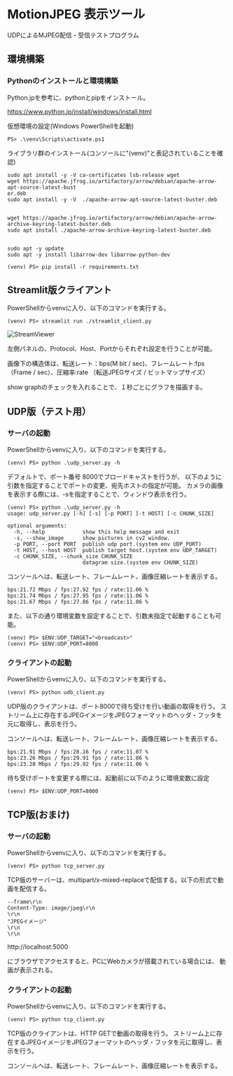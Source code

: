 # MotionJPEG 表示ツール

UDPによるMJPEG配信・受信テストプログラム

## 環境構築
### Pythonのインストールと環境構築

Python.jpを参考に、pythonとpipをインストール。

https://www.python.jp/install/windows/install.html

仮想環境の設定(Windows PowerShellを起動)
```
PS> .\venv\Scripts\activate.ps1
```

ライブラリ群のインストール(コンソールに"(venv)"と表記されていることを確認)
```
sudo apt install -y -V ca-certificates lsb-release wget
wget https://apache.jfrog.io/artifactory/arrow/debian/apache-arrow-apt-source-latest-bust
er.deb
sudo apt install -y -V  ./apache-arrow-apt-source-latest-buster.deb


wget https://apache.jfrog.io/artifactory/arrow/debian/apache-arrow-archive-keyring-latest-buster.deb
sudo apt install ./apache-arrow-archive-keyring-latest-buster.deb


sudo apt -y update
sudo apt -y install libarrow-dev libarrow-python-dev

(venv) PS> pip install -r requirements.txt
```

## Streamlit版クライアント

PowerShellからvenvに入り、以下のコマンドを実行する。
```
(venv) PS> streamlit run ./streamlit_client.py
```

![StreamViewer](https://user-images.githubusercontent.com/5093198/177243456-9dcdca9d-4497-411b-9bff-39898c581ec7.png)

左側パネルの、Protocol、Host、Portからそれぞれ設定を行うことが可能。

画像下の構造体は、転送レート：bps(M bit / sec)、フレームレート:fps（Frame / sec）、圧縮率:rate （転送JPEGサイズ / ビットマップサイズ）

show graphのチェックを入れることで、１秒ごとにグラフを描画する。


## UDP版（テスト用）

### サーバの起動

PowerShellからvenvに入り、以下のコマンドを実行する。
```
(venv) PS> python .\udp_server.py -h
```
デフォルトで、ポート番号 8000でブロードキャストを行うが、
以下のように引数を指定することでポートの変更、宛先ホストの指定が可能。
カメラの画像を表示する際には、-sを指定することで、ウィンドウ表示を行う。
```
(venv) PS> python .\udp_server.py -h
usage: udp_server.py [-h] [-s] [-p PORT] [-t HOST] [-c CHUNK_SIZE]

optional arguments:
  -h, --help            show this help message and exit
  -s, --show_image      show pictures in cv2 window.
  -p PORT, --port PORT  publish udp port.(system env UDP_PORT)
  -t HOST, --host HOST  publish target host.(system env UDP_TARGET)
  -c CHUNK_SIZE, --chunk_size CHUNK_SIZE
                        datagram size.(system env CHUNK_SIZE)
```

コンソールへは、転送レート、フレームレート、画像圧縮レートを表示する。
```
bps:21.72 Mbps / fps:27.92 fps / rate:11.06 %
bps:21.74 Mbps / fps:27.95 fps / rate:11.06 %
bps:21.67 Mbps / fps:27.86 fps / rate:11.06 %
```

また、以下の通り環境変数を設定することで、引数未指定で起動することも可能。
```
(venv) PS> $ENV:UDP_TARGET="<broadcast>"
(venv) PS> $ENV:UDP_PORT=8000
```


### クライアントの起動


PowerShellからvenvに入り、以下のコマンドを実行する。
```
(venv) PS> python udb_client.py
```

UDP版のクライアントは、ポート8000で待ち受けを行い動画の取得を行う。
ストリーム上に存在するJPEGイメージをJPEGフォーマットのヘッダ・フッタを元に取得し、表示を行う。

コンソールへは、転送レート、フレームレート、画像圧縮レートを表示する。
```
bps:21.91 Mbps / fps:28.16 fps / rate:11.07 %
bps:23.26 Mbps / fps:29.91 fps / rate:11.06 %
bps:23.28 Mbps / fps:29.92 fps / rate:11.06 %
```

待ち受けポートを変更する際には、起動前に以下のように環境変数に設定
```
(venv) PS> $ENV:UDP_PORT=8000
```

## TCP版(おまけ)

### サーバの起動

PowerShellからvenvに入り、以下のコマンドを実行する。
```
(venv) PS> python tcp_server.py
```

TCP版のサーバーは、multipart/x-mixed-replaceで配信する。以下の形式で動画を配信する。
```
--frame\r\n
Content-Type: image/jpeg\r\n
\r\n
"JPEGイメージ"
\r\n
\r\n
```
http://localhost:5000

にブラウザでアクセスすると、PCにWebカメラが搭載されている場合には、 動画が表示される。

### クライアントの起動

PowerShellからvenvに入り、以下のコマンドを実行する。
```
(venv) PS> python tcp_client.py
```

TCP版のクライアントは、HTTP GETで動画の取得を行う。
ストリーム上に存在するJPEGイメージをJPEGフォーマットのヘッダ・フッタを元に取得し、表示を行う。

コンソールへは、転送レート、フレームレート、画像圧縮レートを表示する。
